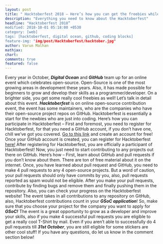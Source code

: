 ```yaml
---
layout: post
title: " Hacktoberfest 2018 – Here’s how you can get the freebies while upgrading your resume!"
description: "Everything you need to know about the Hacktoberfest"
headline: "Hacktoberfest 2018”
modified: 2018-10-01 05:18:00 +0530
category: [web]
tags: [hacktoberfest, digital ocean, github, coding blocks]
feature-img: "img/post/Hacktoberfest/hacktober.jpg"
author: Varun Malhan
mathjax: 
chart: 
comments: true
featured: false
---
```

Every year in October, __*Digital Ocean*__ and __*GitHub*__ team up for an online event which celebrates open-source. Open-Source is one of the most growing areas in development these years. Also, it has made possible for beginners to grow and develop their skills as a programmer/developer. On a brighter side, you get some really cool freebies as well! Let’s talk in detail about this event.
__*Hacktoberfest*__ is on online open-source contribution event, the event has some maintainers, who are the companies who have their open-source project repos on GitHub. Hacktoberfest is essentially a start for the newbies who are just into coding. Here’s how you can participate in Hacktoberfest –
First and foremost, you need to register for Hacktoberfest, for that you need a GitHub account, if you don’t have one, chill we’ve got you covered. [Go to this link](https://github.com/join) and create an account for free! 
Once your GitHub account is created, you can register for Hacktoberfest [here!](https://hacktoberfest.digitalocean.com/) After registering for Hacktoberfest, you are officially a participant of Hacktoberfest! Now, you just need to start contributing to any projects out there on GitHub. Here’s how – 
First, learn about GitHub and pull requests if you don’t know about them. There are ton of free material about it on the internet. 
Once, you have learned about pull request and GitHub, you need to make 4 pull requests to any 4 open-source projects. But a word of caution, your pull requests should only have commits by you, also, pull requests reported as spam would not be eligible.
After you make your pull requests, contribute by finding bugs and remove them and finally pushing them in the repository. Also, you can check your progress on the Hacktoberfest website!
The event takes in all contributions to any repository on GitHub, also, Hacktoberfest contributions count in your __*GSoC application*__! So, make sure that you choose your project for the company you want to apply for __*GSoC!*__
The event is a great opportunity to grow as a developer and improve your skills, also if you make 4 successful pull requests you are eligible to get a really cool T-Shirt by mail. Even if you aren’t able to successfully do 4 pull requests till __*31st October*__, you are still eligible for some stickers are other cool stuff! 
If you have any questions, do let us know in the comment section below!
